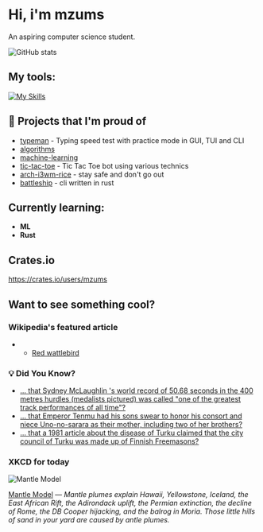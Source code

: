 # Hi, i'm mzums
An aspiring computer science student.  

![GitHub stats](https://github-readme-stats.vercel.app/api?username=mzums&show_icons=true&include_all_commits=true&theme=radical)

## My tools:
  
[![My Skills](https://skillicons.dev/icons?i=rust,python,pytorch,cpp,github,linux,arch,flutter&theme=dark)](https://skillicons.dev)

## 📌 Projects that I'm proud of
<!--PINNED:START-->
- [typeman](https://github.com/mzums/typeman) -  Typing speed test with practice mode in GUI, TUI and CLI 
- [algorithms](https://github.com/mzums/algorithms)
- [machine-learning](https://github.com/mzums/machine-learning)
- [tic-tac-toe](https://github.com/mzums/tic-tac-toe) - Tic Tac Toe bot using various technics
- [arch-i3wm-rice](https://github.com/mzums/arch-i3wm-rice) - stay safe and don't go out
- [battleship](https://github.com/mzums/battleship) - cli written in rust
<!--PINNED:END-->

## Currently learning:
- **ML**
- **Rust**

## Crates.io
https://crates.io/users/mzums

## Want to see something cool?

### Wikipedia's featured article
- <!--WIKI:START-->
  - [Red wattlebird](https://en.wikipedia.org/wiki/Red_wattlebird)
<!--WIKI:END-->

### 💡 Did You Know?
<!--DYK:START-->
  - [... that Sydney McLaughlin 's world record of 50.68 seconds in the 400 metres hurdles (medalists pictured) was called "one of the greatest track performances of all time"?](https://en.wikipedia.org/wiki/Sydney_McLaughlin-Levrone)
  - [... that Emperor Tenmu had his sons swear to honor his consort and niece Uno-no-sarara as their mother, including two of her brothers?](https://en.wikipedia.org/wiki/Emperor_Tenmu)
  - [... that a 1981 article about the disease of Turku claimed that the city council of Turku was made up of Finnish Freemasons?](https://en.wikipedia.org/wiki/Disease_of_Turku)
<!--DYK:END-->

### XKCD for today
<!--XKCD:START-->
![Mantle Model](https://imgs.xkcd.com/comics/mantle_model.png)

[Mantle Model](https://xkcd.com/3141) — *Mantle plumes explain Hawaii, Yellowstone, Iceland, the East African Rift, the Adirondack uplift, the Permian extinction, the decline of Rome, the DB Cooper hijacking, and the balrog in Moria. Those little hills of sand in your yard are caused by antle plumes.*
<!--XKCD:END-->
